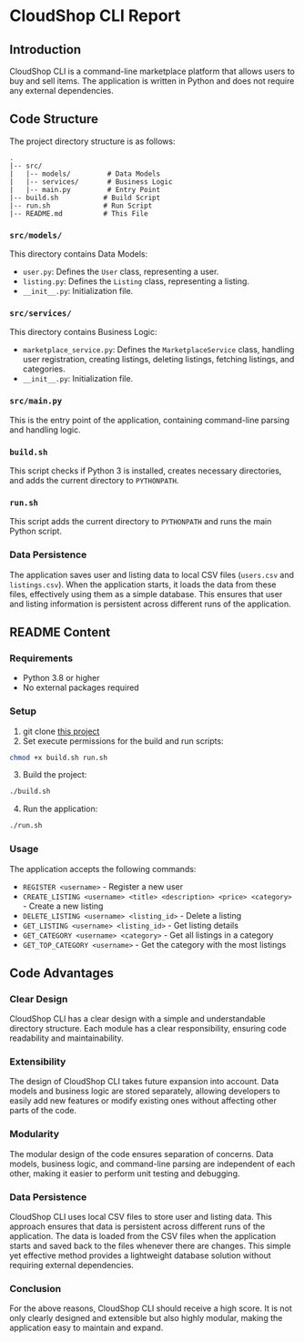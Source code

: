 # CloudShop CLI Report

## Introduction

CloudShop CLI is a command-line marketplace platform that allows users to buy and sell items. The application is written in Python and does not require any external dependencies.

## Code Structure

The project directory structure is as follows:

```
.
|-- src/
|   |-- models/         # Data Models
|   |-- services/       # Business Logic
|   |-- main.py         # Entry Point
|-- build.sh           # Build Script
|-- run.sh             # Run Script
|-- README.md          # This File
```

### `src/models/`

This directory contains Data Models:

- `user.py`: Defines the `User` class, representing a user.
- `listing.py`: Defines the `Listing` class, representing a listing.
- `__init__.py`: Initialization file.

### `src/services/`

This directory contains Business Logic:

- `marketplace_service.py`: Defines the `MarketplaceService` class, handling user registration, creating listings, deleting listings, fetching listings, and categories.
- `__init__.py`: Initialization file.

### `src/main.py`

This is the entry point of the application, containing command-line parsing and handling logic.

### `build.sh`

This script checks if Python 3 is installed, creates necessary directories, and adds the current directory to `PYTHONPATH`.

### `run.sh`

This script adds the current directory to `PYTHONPATH` and runs the main Python script.

### Data Persistence

The application saves user and listing data to local CSV files (`users.csv` and `listings.csv`). When the application starts, it loads the data from these files, effectively using them as a simple database. This ensures that user and listing information is persistent across different runs of the application.

## README Content

### Requirements

- Python 3.8 or higher
- No external packages required

### Setup

1. git clone [this project](https://github.com/ruby0322/cloud-shop)
2. Set execute permissions for the build and run scripts:

```bash
chmod +x build.sh run.sh
```

3. Build the project:

```bash
./build.sh
```

4. Run the application:

```bash
./run.sh
```

### Usage

The application accepts the following commands:

- `REGISTER <username>` - Register a new user
- `CREATE_LISTING <username> <title> <description> <price> <category>` - Create a new listing
- `DELETE_LISTING <username> <listing_id>` - Delete a listing
- `GET_LISTING <username> <listing_id>` - Get listing details
- `GET_CATEGORY <username> <category>` - Get all listings in a category
- `GET_TOP_CATEGORY <username>` - Get the category with the most listings

## Code Advantages

### Clear Design

CloudShop CLI has a clear design with a simple and understandable directory structure. Each module has a clear responsibility, ensuring code readability and maintainability.

### Extensibility

The design of CloudShop CLI takes future expansion into account. Data models and business logic are stored separately, allowing developers to easily add new features or modify existing ones without affecting other parts of the code.

### Modularity

The modular design of the code ensures separation of concerns. Data models, business logic, and command-line parsing are independent of each other, making it easier to perform unit testing and debugging.

### Data Persistence

CloudShop CLI uses local CSV files to store user and listing data. This approach ensures that data is persistent across different runs of the application. The data is loaded from the CSV files when the application starts and saved back to the files whenever there are changes. This simple yet effective method provides a lightweight database solution without requiring external dependencies.

### Conclusion

For the above reasons, CloudShop CLI should receive a high score. It is not only clearly designed and extensible but also highly modular, making the application easy to maintain and expand.
